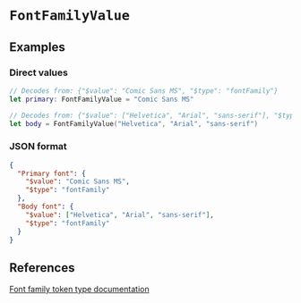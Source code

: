 # ``FontFamilyValue``

## Examples

### Direct values

```swift
// Decodes from: {"$value": "Comic Sans MS", "$type": "fontFamily"}
let primary: FontFamilyValue = "Comic Sans MS"

// Decodes from: {"$value": ["Helvetica", "Arial", "sans-serif"], "$type": "fontFamily"}
let body = FontFamilyValue("Helvetica", "Arial", "sans-serif")
```

### JSON format

```json
{
  "Primary font": {
    "$value": "Comic Sans MS",
    "$type": "fontFamily"
  },
  "Body font": {
    "$value": ["Helvetica", "Arial", "sans-serif"],
    "$type": "fontFamily"
  }
}
```

## References

[Font family token type documentation](https://www.designtokens.org/tr/third-editors-draft/format/#font-family)
